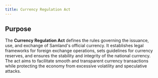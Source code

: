 ```yaml
---
title: Currency Regulation Act
---
```


## Purpose

The **Currency Regulation Act** defines the rules governing the issuance, use, and exchange of Samland's official currency. It establishes legal frameworks for foreign exchange operations, sets guidelines for currency reserves, and ensures the stability and integrity of the national currency. The act aims to facilitate smooth and transparent currency transactions while protecting the economy from excessive volatility and speculative attacks.
